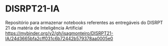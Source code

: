 # DISRPT21-IA
Repositório para armazenar notebooks referentes as entregáveis do DISRPT 21 da matéria de Inteligência Artificial
https://mybinder.org/v2/gh/isagmonteiro/DISRPT21-IA/24d3665bfa2cff031c6b72442b579378aa0005e0
